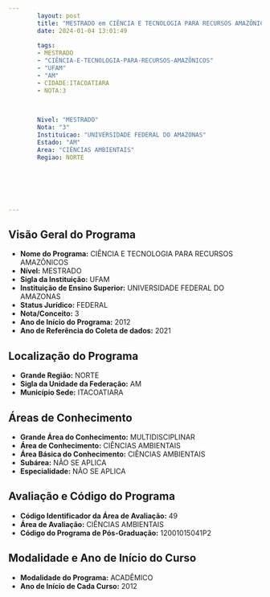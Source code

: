 ```yaml
---
        layout: post
        title: "MESTRADO em CIÊNCIA E TECNOLOGIA PARA RECURSOS AMAZÔNICOS na UFAM  "
        date: 2024-01-04 13:01:49
     
        tags:
        - MESTRADO
        - "CIÊNCIA-E-TECNOLOGIA-PARA-RECURSOS-AMAZÔNICOS"
        - "UFAM"
        - "AM"
        - CIDADE:ITACOATIARA
        - NOTA:3
        
       

        Nivel: "MESTRADO"
        Nota: "3"
        Instituicao: "UNIVERSIDADE FEDERAL DO AMAZONAS"
        Estado: "AM"
        Area: "CIÊNCIAS AMBIENTAIS"
        Regiao: NORTE
        
        
        
        
        
        
---
```

## Visão Geral do Programa
- **Nome do Programa:** CIÊNCIA E TECNOLOGIA PARA RECURSOS AMAZÔNICOS
- **Nível:** MESTRADO
- **Sigla da Instituição:** UFAM
- **Instituição de Ensino Superior:** UNIVERSIDADE FEDERAL DO AMAZONAS
- **Status Jurídico:** FEDERAL
- **Nota/Conceito:** 3
- **Ano de Início do Programa:** 2012
- **Ano de Referência do Coleta de dados:** 2021

## Localização do Programa
- **Grande Região:** NORTE
- **Sigla da Unidade da Federação:** AM
- **Município Sede:** ITACOATIARA

## Áreas de Conhecimento
- **Grande Área do Conhecimento:** MULTIDISCIPLINAR
- **Área de Conhecimento:** CIÊNCIAS AMBIENTAIS
- **Área Básica do Conhecimento:** CIÊNCIAS AMBIENTAIS
- **Subárea:** NÃO SE APLICA
- **Especialidade:** NÃO SE APLICA

## Avaliação e Código do Programa
- **Código Identificador da Área de Avaliação:** 49
- **Área de Avaliação:** CIÊNCIAS AMBIENTAIS
- **Código do Programa de Pós-Graduação:** 12001015041P2


## Modalidade e Ano de Início do Curso
- **Modalidade do Programa:** ACADÊMICO
- **Ano de Início de Cada Curso:** 2012

